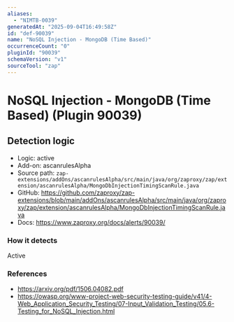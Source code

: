 ```yaml
---
aliases:
  - "NIMTB-0039"
generatedAt: "2025-09-04T16:49:58Z"
id: "def-90039"
name: "NoSQL Injection - MongoDB (Time Based)"
occurrenceCount: "0"
pluginId: "90039"
schemaVersion: "v1"
sourceTool: "zap"
---
```


# NoSQL Injection - MongoDB (Time Based) (Plugin 90039)

## Detection logic

- Logic: active
- Add-on: ascanrulesAlpha
- Source path: `zap-extensions/addOns/ascanrulesAlpha/src/main/java/org/zaproxy/zap/extension/ascanrulesAlpha/MongoDbInjectionTimingScanRule.java`
- GitHub: https://github.com/zaproxy/zap-extensions/blob/main/addOns/ascanrulesAlpha/src/main/java/org/zaproxy/zap/extension/ascanrulesAlpha/MongoDbInjectionTimingScanRule.java
- Docs: https://www.zaproxy.org/docs/alerts/90039/

### How it detects

Active

### References
- https://arxiv.org/pdf/1506.04082.pdf
- https://owasp.org/www-project-web-security-testing-guide/v41/4-Web_Application_Security_Testing/07-Input_Validation_Testing/05.6-Testing_for_NoSQL_Injection.html

